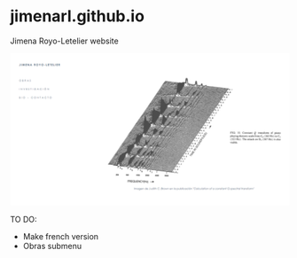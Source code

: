 # jimenarl.github.io
Jimena Royo-Letelier website

![Image description](images/cover.png)


TO DO:

- Make french version
- Obras submenu
